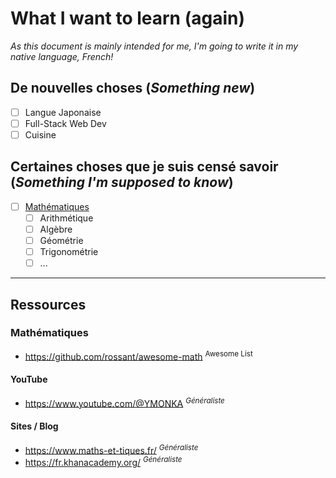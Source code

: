 # What I want to learn (again)

_As this document is mainly intended for me, I'm going to write it in my native language, French!_

## De nouvelles choses (_Something new_)

- [ ] Langue Japonaise
- [ ] Full-Stack Web Dev
- [ ] Cuisine

## Certaines choses que je suis censé savoir (_Something I'm supposed to know_)

- [ ] [Mathématiques](#mathématiques)
  - [ ] Arithmétique
  - [ ] Algèbre
  - [ ] Géométrie
  - [ ] Trigonométrie
  - [ ] ...
     
----

## Ressources

### Mathématiques

- https://github.com/rossant/awesome-math <sup>Awesome List</sup>

#### YouTube

- https://www.youtube.com/@YMONKA <sup>_Généraliste_</sup>

#### Sites / Blog

- https://www.maths-et-tiques.fr/ <sup>_Généraliste_</sup>
- https://fr.khanacademy.org/ <sup>_Généraliste_</sup>
